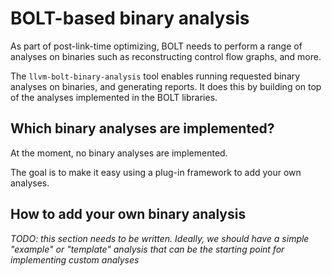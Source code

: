 # BOLT-based binary analysis

As part of post-link-time optimizing, BOLT needs to perform a range of analyses
on binaries such as reconstructing control flow graphs, and more.

The `llvm-bolt-binary-analysis` tool enables running requested binary analyses
on binaries, and generating reports. It does this by building on top of the
analyses implemented in the BOLT libraries.

## Which binary analyses are implemented?

At the moment, no binary analyses are implemented.

The goal is to make it easy using a plug-in framework to add your own analyses.

## How to add your own binary analysis

_TODO: this section needs to be written. Ideally, we should have a simple
"example" or "template" analysis that can be the starting point for implementing
custom analyses_
